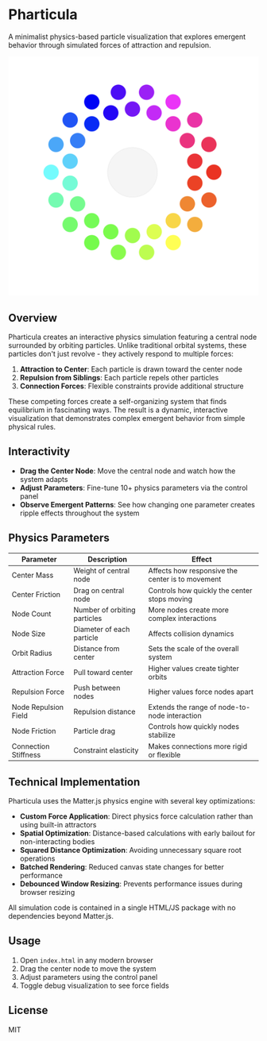 # Pharticula

A minimalist physics-based particle visualization that explores emergent behavior through simulated forces of attraction and repulsion.

![Pharticula Physics Visualization 002](phart002.png)

## Overview

Pharticula creates an interactive physics simulation featuring a central node surrounded by orbiting particles. Unlike traditional orbital systems, these particles don't just revolve - they actively respond to multiple forces:

1. **Attraction to Center**: Each particle is drawn toward the center node
2. **Repulsion from Siblings**: Each particle repels other particles
3. **Connection Forces**: Flexible constraints provide additional structure

These competing forces create a self-organizing system that finds equilibrium in fascinating ways. The result is a dynamic, interactive visualization that demonstrates complex emergent behavior from simple physical rules.

## Interactivity

- **Drag the Center Node**: Move the central node and watch how the system adapts
- **Adjust Parameters**: Fine-tune 10+ physics parameters via the control panel
- **Observe Emergent Patterns**: See how changing one parameter creates ripple effects throughout the system

## Physics Parameters

| Parameter | Description | Effect |
|-----------|-------------|--------|
| Center Mass | Weight of central node | Affects how responsive the center is to movement |
| Center Friction | Drag on central node | Controls how quickly the center stops moving |
| Node Count | Number of orbiting particles | More nodes create more complex interactions |
| Node Size | Diameter of each particle | Affects collision dynamics |
| Orbit Radius | Distance from center | Sets the scale of the overall system |
| Attraction Force | Pull toward center | Higher values create tighter orbits |
| Repulsion Force | Push between nodes | Higher values force nodes apart |
| Node Repulsion Field | Repulsion distance | Extends the range of node-to-node interaction |
| Node Friction | Particle drag | Controls how quickly nodes stabilize |
| Connection Stiffness | Constraint elasticity | Makes connections more rigid or flexible |

## Technical Implementation

Pharticula uses the Matter.js physics engine with several key optimizations:

- **Custom Force Application**: Direct physics force calculation rather than using built-in attractors
- **Spatial Optimization**: Distance-based calculations with early bailout for non-interacting bodies
- **Squared Distance Optimization**: Avoiding unnecessary square root operations
- **Batched Rendering**: Reduced canvas state changes for better performance
- **Debounced Window Resizing**: Prevents performance issues during browser resizing

All simulation code is contained in a single HTML/JS package with no dependencies beyond Matter.js.

## Usage

1. Open `index.html` in any modern browser
2. Drag the center node to move the system
3. Adjust parameters using the control panel
4. Toggle debug visualization to see force fields

## License

MIT
